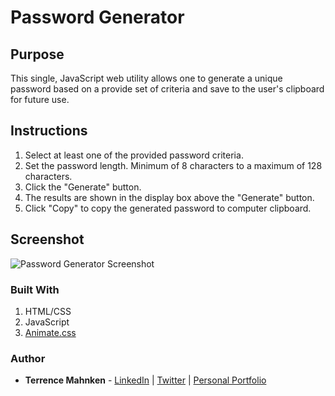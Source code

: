 # Password Generator

## Purpose
This single, JavaScript web utility allows one to generate a unique password based on a provide set of criteria and save to the user's clipboard for future use.  

## Instructions  
1. Select at least one of the provided password criteria.  
2. Set the password length. Minimum of 8 characters to a maximum of 128 characters.  
3. Click the "Generate" button.
4. The results are shown in the display box above the "Generate" button.
5. Click "Copy" to copy the generated password to computer clipboard.

## Screenshot
![Password Generator Screenshot](../media/screenshot.png?raw=true)

### Built With
1. HTML/CSS
2. JavaScript
3. [Animate.css](https://daneden.github.io/animate.css/)

### Author
* **Terrence Mahnken** - [LinkedIn](https://www.linkedin.com/in/terrencemahnken/) | [Twitter](https://twitter.com/TerrenceMahnken) | [Personal Portfolio](https://terrence.codes)